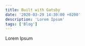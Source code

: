 ```yaml
---
title: Built with Gatsby
date: '2020-03-29 14:30:00 +0200'
description: 'Lorem Ipsum'
tags: ['Blog']
---
```


Lorem Ipsum
